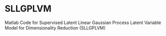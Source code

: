 # SLLGPLVM
Matlab Code for Supervised Latent Linear Gaussian Process Latent Variable Model for Dimensionality Reduction (SLLGPLVM)
